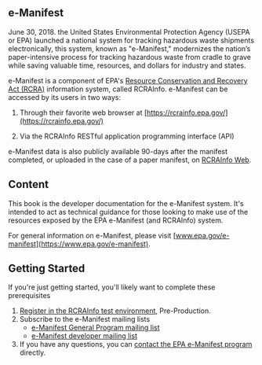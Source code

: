 ## e-Manifest

June 30, 2018. the United States Environmental Protection Agency (USEPA or EPA) launched a national system for tracking
hazardous waste shipments electronically, this system, known as "e-Manifest," modernizes the nation’s paper-intensive
process for tracking hazardous waste from cradle to grave while saving valuable time, resources, and dollars for
industry and states.

e-Manifest is a component of EPA's [Resource Conservation and Recovery Act (RCRA)](https://www.epa.gov/rcra) information
system, called RCRAInfo.
e-Manifest can be accessed by its users in two ways:

1. Through their favorite web browser at [https://rcrainfo.epa.gov/](https://rcrainfo.epa.gov/)

2. Via the RCRAInfo RESTful application programming interface (API)

e-Manifest data is also publicly available 90-days after the manifest completed, or uploaded in the case of a paper
manifest, on [RCRAInfo Web](https://rcrapublic.epa.gov/rcrainfoweb/action/main-menu/view).

## Content

This book is the developer documentation for the e-Manifest system. It's intended to act as technical guidance for those looking to make use of the resources exposed by the EPA e-Manifest (and RCRAInfo) system.

For general information on e-Manifest, please visit [www.epa.gov/e-manifest](https://www.epa.gov/e-manifest).

## Getting Started

If you're just getting started, you'll likely want to complete these prerequisites

1. [Register in the RCRAInfo test environment](Setup/registration.md), Pre-Production.
2. Subscribe to the e-Manifest mailing lists
   - [e-Manifest General Program mailing list](https://public.govdelivery.com/accounts/USEPAORCR/subscriber/new?topic_id=USEPAORCR_4)
   - [e-Manifest developer mailing list](https://public.govdelivery.com/accounts/USEPAORCR/subscriber/new?topic_id=USEPAORCR_9)
3. If you have any questions, you can [contact the EPA e-Manifest program]() directly.

